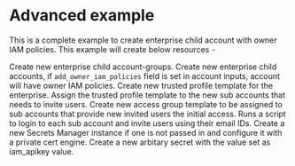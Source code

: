 # Advanced example

This is a complete example to create enterprise child account with owner IAM policies. This example will create below resources -

Create new enterprise child account-groups.
Create new enterprise child accounts, if `add_owner_iam_policies` field is set in account inputs, account will have  owner IAM policies.
Create new trusted profile template for the enterprise.
Assign the trusted profile template to the new sub accounts that needs to invite users.
Create new access group template to be assigned to sub accounts that provide new invited users the initial access.
Runs a script to login to each sub account and invite users using their email IDs.
Create a new Secrets Manager instance if one is not passed in and configure it with a private cert engine.
Create a new arbitary secret with the value set as iam_apikey value.
